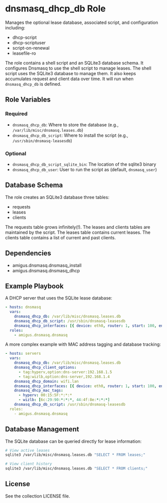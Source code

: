 # dnsmasq_dhcp_db Role

Manages the optional lease database, associated script, and configuration including:

- dhcp-script
- dhcp-scriptuser
- script-on-renewal
- leasefile-ro

The role contains a shell script and an SQLite3 database schema.
It configures Dnsmasq to use the shell script to manage leases.
The shell script uses the SQLite3 database to manage them.
It also keeps accumulates request and client data over time.
It will run when `dnsmasq_dhcp_db` is defined.

## Role Variables

### Required

- `dnsmasq_dhcp_db`: Where to store the database (e.g., `/var/lib/misc/dnsmasq.leases.db`)
- `dnsmasq_dhcp_db_script`: Where to install the script (e.g., `/usr/sbin/dnsmasq-leasesdb`)

### Optional

- `dnsmasq_dhcp_db_script_sqlite_bin`: The location of the sqlite3 binary
- `dnsmasq_dhcp_db_user`: User to run the script as (default, `dnsmasq_user`)

## Database Schema

The role creates an SQLite3 database three tables:

- requests
- leases
- clients

The requests table grows infinitely(!).
The leases and clients tables are maintained by the script.
The leases table contains current leases.
The clients table contains a list of current and past clients.

## Dependencies

- amigus.dnsmasq.dnsmasq_install
- amigus.dnsmasq.dnsmasq_dhcp

## Example Playbook

A DHCP server that uses the SQLite lease database:

```yaml
- hosts: dnsmasq
  vars:
    dnsmasq_dhcp_db: /var/lib/misc/dnsmasq.leases.db
    dnsmasq_dhcp_db_script: /usr/sbin/dnsmasq-leasesdb
    dnsmasq_dhcp_interfaces: [{ device: eth0, router: 1, start: 100, end: 199 }]
  roles:
    - amigus.dnsmasq.dnsmasq
```

A more complex example with MAC address tagging and database tracking:

```yaml
- hosts: servers
  vars:
    dnsmasq_dhcp_db: /var/lib/misc/dnsmasq.leases.db
    dnsmasq_dhcp_client_options:
      - tag:hyperv,option:dns-server:192.168.1.5
      - tag:wizlb,option:dns-server,192.168.1.4
    dnsmasq_dhcp_domain: wifi.lan
    dnsmasq_dhcp_interfaces: [{ device: eth0, router: 1, start: 100, end: 199 }]
    dnsmasq_dhcp_mac_tags:
      - hyperv: 00:15:5F:*:*:*
      - wizlb: [6c:29:90:*:*:*, 44:4f:8e:*:*:*]
    dnsmasq_dhcp_db_script: /usr/sbin/dnsmasq-leasesdb
  roles:
    - amigus.dnsmasq.dnsmasq
```

## Database Management

The SQLite database can be queried directly for lease information:

```bash
# View active leases
sqlite3 /var/lib/misc/dnsmasq.leases.db "SELECT * FROM leases;"

# View client history
sqlite3 /var/lib/misc/dnsmasq.leases.db "SELECT * FROM clients;"
```

## License

See the collection LICENSE file.
